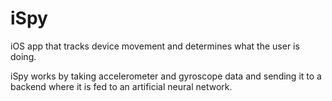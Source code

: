 iSpy
====

iOS app that tracks device movement and determines what the user is doing.

iSpy works by taking accelerometer and gyroscope data and sending it to a backend where it is fed to an artificial neural network.
